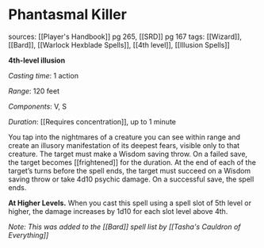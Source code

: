 # Phantasmal Killer
sources: [[Player's Handbook]] pg 265, [[SRD]] pg 167
tags: [[Wizard]], [[Bard]], [[Warlock Hexblade Spells]], [[4th level]], [[Illusion Spells]]

**4th-level illusion**

*Casting time*: 1 action

*Range*: 120 feet

*Components*: V, S

*Duration*: [[Requires concentration]], up to 1 minute

You tap into the nightmares of a creature you can see within range and create an illusory manifestation of its deepest fears, visible only to that creature. The target must make a Wisdom saving throw. On a failed save, the target becomes [[frightened]] for the duration. At the end of each of the target’s turns before the spell ends, the target must succeed on a Wisdom saving throw or take 4d10 psychic damage. On a successful save, the spell ends. 

**At Higher Levels.** When you cast this spell using a spell slot of 5th level or higher, the damage increases by 1d10 for each slot level above 4th.

*Note: This was added to the [[Bard]] spell list by [[Tasha's Cauldron of Everything]]*